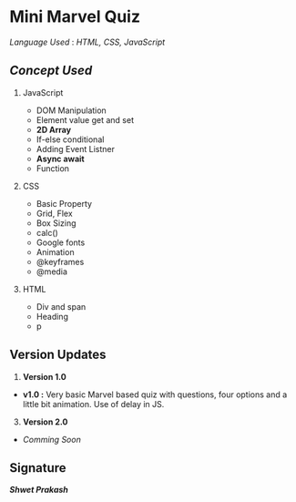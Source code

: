 # Mini Marvel Quiz 

*Language Used* : *HTML, CSS, JavaScript*  

## *Concept Used* 
1. JavaScript
    - DOM Manipulation
    - Element value get and set
    - **2D Array**
    - If-else conditional
    - Adding Event Listner
    - **Async await**
    - Function
   
2. CSS
    - Basic Property
    - Grid, Flex
    - Box Sizing
    - calc()
    - Google fonts
    - Animation
    - @keyframes
    - @media
    
3. HTML
    - Div and span
    - Heading
    - p  
    
 
 ## Version Updates
 
 1. **Version 1.0** 
  - **v1.0 :** Very basic Marvel based quiz with questions, four options and a little bit animation. Use of delay in JS.
 3. **Version 2.0**
  - *Comming Soon*


## Signature

***Shwet Prakash***
